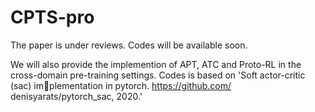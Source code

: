 # CPTS-pro

The paper is under reviews. Codes will be available soon.

We will also provide the implemention of APT, ATC and Proto-RL in the cross-domain pre-training settings. Codes is based on 'Soft actor-critic (sac) implementation in pytorch. https://github.com/ denisyarats/pytorch_sac, 2020.'
